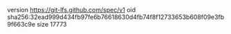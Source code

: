 version https://git-lfs.github.com/spec/v1
oid sha256:32ead999d434fb97fe6b76618630d4fb74f8f12733653b608f09e3fb9f663c9e
size 17773
